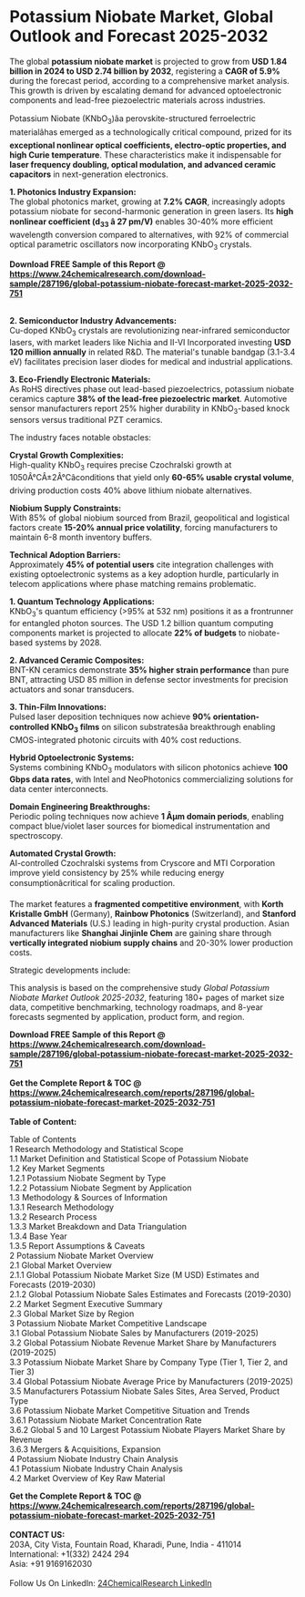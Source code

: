 <h1>Potassium Niobate Market, Global Outlook and Forecast 2025-2032</h1><p>The global <strong>potassium niobate market</strong> is projected to grow from <strong>USD 1.84 billion in 2024 to USD 2.74 billion by 2032</strong>, registering a <strong>CAGR of 5.9%</strong> during the forecast period, according to a comprehensive market analysis. This growth is driven by escalating demand for advanced optoelectronic components and lead-free piezoelectric materials across industries.</p><p>Potassium Niobate (KNbO<sub>3</sub>)âa perovskite-structured ferroelectric materialâhas emerged as a technologically critical compound, prized for its <strong>exceptional nonlinear optical coefficients, electro-optic properties, and high Curie temperature</strong>. These characteristics make it indispensable for <strong>laser frequency doubling, optical modulation, and advanced ceramic capacitors</strong> in next-generation electronics.</p><p><strong>1. Photonics Industry Expansion:</strong><br>
The global photonics market, growing at <strong>7.2% CAGR</strong>, increasingly adopts potassium niobate for second-harmonic generation in green lasers. Its <strong>high nonlinear coefficient (d<sub>33</sub> â 27 pm/V)</strong> enables 30-40% more efficient wavelength conversion compared to alternatives, with 92% of commercial optical parametric oscillators now incorporating KNbO<sub>3</sub> crystals.</p><div><b>Download FREE Sample of this Report @ 
            <a href="https://www.24chemicalresearch.com/download-sample/287196/global-potassium-niobate-forecast-market-2025-2032-751">
            https://www.24chemicalresearch.com/download-sample/287196/global-potassium-niobate-forecast-market-2025-2032-751</a></b></div><br><p><strong>2. Semiconductor Industry Advancements:</strong><br>
Cu-doped KNbO<sub>3</sub> crystals are revolutionizing near-infrared semiconductor lasers, with market leaders like Nichia and II-VI Incorporated investing <strong>USD 120 million annually</strong> in related R&amp;D. The material's tunable bandgap (3.1-3.4 eV) facilitates precision laser diodes for medical and industrial applications.</p><p><strong>3. Eco-Friendly Electronic Materials:</strong><br>
As RoHS directives phase out lead-based piezoelectrics, potassium niobate ceramics capture <strong>38% of the lead-free piezoelectric market</strong>. Automotive sensor manufacturers report 25% higher durability in KNbO<sub>3</sub>-based knock sensors versus traditional PZT ceramics.</p><p>The industry faces notable obstacles:</p><p><strong>Crystal Growth Complexities:</strong><br>
	High-quality KNbO<sub>3</sub> requires precise Czochralski growth at 1050Â°CÂ±2Â°Câconditions that yield only <strong>60-65% usable crystal volume</strong>, driving production costs 40% above lithium niobate alternatives.</p><p><strong>Niobium Supply Constraints:</strong><br>
	With 85% of global niobium sourced from Brazil, geopolitical and logistical factors create <strong>15-20% annual price volatility</strong>, forcing manufacturers to maintain 6-8 month inventory buffers.</p><p><strong>Technical Adoption Barriers:</strong><br>
	Approximately <strong>45% of potential users</strong> cite integration challenges with existing optoelectronic systems as a key adoption hurdle, particularly in telecom applications where phase matching remains problematic.</p><p><strong>1. Quantum Technology Applications:</strong><br>
KNbO<sub>3</sub>'s quantum efficiency (&gt;95% at 532 nm) positions it as a frontrunner for entangled photon sources. The USD 1.2 billion quantum computing components market is projected to allocate <strong>22% of budgets</strong> to niobate-based systems by 2028.</p><p><strong>2. Advanced Ceramic Composites:</strong><br>
BNT-KN ceramics demonstrate <strong>35% higher strain performance</strong> than pure BNT, attracting USD 85 million in defense sector investments for precision actuators and sonar transducers.</p><p><strong>3. Thin-Film Innovations:</strong><br>
Pulsed laser deposition techniques now achieve <strong>90% orientation-controlled KNbO<sub>3</sub> films</strong> on silicon substratesâa breakthrough enabling CMOS-integrated photonic circuits with 40% cost reductions.</p><p><strong>Hybrid Optoelectronic Systems:</strong><br>
	Systems combining KNbO<sub>3</sub> modulators with silicon photonics achieve <strong>100 Gbps data rates</strong>, with Intel and NeoPhotonics commercializing solutions for data center interconnects.</p><p><strong>Domain Engineering Breakthroughs:</strong><br>
	Periodic poling techniques now achieve <strong>1 Âµm domain periods</strong>, enabling compact blue/violet laser sources for biomedical instrumentation and spectroscopy.</p><p><strong>Automated Crystal Growth:</strong><br>
	AI-controlled Czochralski systems from Cryscore and MTI Corporation improve yield consistency by 25% while reducing energy consumptionâcritical for scaling production.</p><p>The market features a <strong>fragmented competitive environment</strong>, with <strong>Korth Kristalle GmbH</strong> (Germany), <strong>Rainbow Photonics</strong> (Switzerland), and <strong>Stanford Advanced Materials</strong> (U.S.) leading in high-purity crystal production. Asian manufacturers like <strong>Shanghai Jinjinle Chem</strong> are gaining share through <strong>vertically integrated niobium supply chains</strong> and 20-30% lower production costs.</p><p>Strategic developments include:</p><p>This analysis is based on the comprehensive study <em>Global Potassium Niobate Market Outlook 2025-2032</em>, featuring 180+ pages of market size data, competitive benchmarking, technology roadmaps, and 8-year forecasts segmented by application, product form, and region.</p><div><b>Download FREE Sample of this Report @ 
            <a href="https://www.24chemicalresearch.com/download-sample/287196/global-potassium-niobate-forecast-market-2025-2032-751">
            https://www.24chemicalresearch.com/download-sample/287196/global-potassium-niobate-forecast-market-2025-2032-751</a></b></div><br><div><b>Get the Complete Report & TOC @ 
            <a href="https://www.24chemicalresearch.com/reports/287196/global-potassium-niobate-forecast-market-2025-2032-751">
            https://www.24chemicalresearch.com/reports/287196/global-potassium-niobate-forecast-market-2025-2032-751</a></b></div><br>
            <b>Table of Content:</b><p>Table of Contents<br />
1 Research Methodology and Statistical Scope<br />
1.1 Market Definition and Statistical Scope of Potassium Niobate<br />
1.2 Key Market Segments<br />
1.2.1 Potassium Niobate Segment by Type<br />
1.2.2 Potassium Niobate Segment by Application<br />
1.3 Methodology & Sources of Information<br />
1.3.1 Research Methodology<br />
1.3.2 Research Process<br />
1.3.3 Market Breakdown and Data Triangulation<br />
1.3.4 Base Year<br />
1.3.5 Report Assumptions & Caveats<br />
2 Potassium Niobate Market Overview<br />
2.1 Global Market Overview<br />
2.1.1 Global Potassium Niobate Market Size (M USD) Estimates and Forecasts (2019-2030)<br />
2.1.2 Global Potassium Niobate Sales Estimates and Forecasts (2019-2030)<br />
2.2 Market Segment Executive Summary<br />
2.3 Global Market Size by Region<br />
3 Potassium Niobate Market Competitive Landscape<br />
3.1 Global Potassium Niobate Sales by Manufacturers (2019-2025)<br />
3.2 Global Potassium Niobate Revenue Market Share by Manufacturers (2019-2025)<br />
3.3 Potassium Niobate Market Share by Company Type (Tier 1, Tier 2, and Tier 3)<br />
3.4 Global Potassium Niobate Average Price by Manufacturers (2019-2025)<br />
3.5 Manufacturers Potassium Niobate Sales Sites, Area Served, Product Type<br />
3.6 Potassium Niobate Market Competitive Situation and Trends<br />
3.6.1 Potassium Niobate Market Concentration Rate<br />
3.6.2 Global 5 and 10 Largest Potassium Niobate Players Market Share by Revenue<br />
3.6.3 Mergers & Acquisitions, Expansion<br />
4 Potassium Niobate Industry Chain Analysis<br />
4.1 Potassium Niobate Industry Chain Analysis<br />
4.2 Market Overview of Key Raw Material</p><div><b>Get the Complete Report & TOC @ 
            <a href="https://www.24chemicalresearch.com/reports/287196/global-potassium-niobate-forecast-market-2025-2032-751">
            https://www.24chemicalresearch.com/reports/287196/global-potassium-niobate-forecast-market-2025-2032-751</a></b></div><br><b>CONTACT US:</b><br>
            203A, City Vista, Fountain Road, Kharadi, Pune, India - 411014<br>
            International: +1(332) 2424 294<br>
            Asia: +91 9169162030 <br><br>
            Follow Us On LinkedIn: <a href="https://www.linkedin.com/company/24chemicalresearch/">24ChemicalResearch LinkedIn</a>